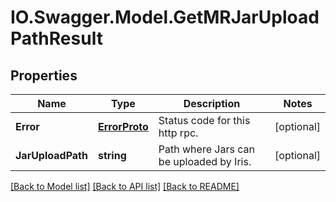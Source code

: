 # IO.Swagger.Model.GetMRJarUploadPathResult
## Properties

Name | Type | Description | Notes
------------ | ------------- | ------------- | -------------
**Error** | [**ErrorProto**](ErrorProto.md) | Status code for this http rpc. | [optional] 
**JarUploadPath** | **string** | Path where Jars can be uploaded by Iris. | [optional] 

[[Back to Model list]](../README.md#documentation-for-models) [[Back to API list]](../README.md#documentation-for-api-endpoints) [[Back to README]](../README.md)

